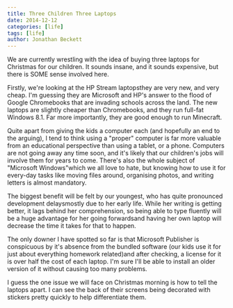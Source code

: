 ```yaml
---
title: Three Children Three Laptops
date: 2014-12-12
categories: [life]
tags: [life]
author: Jonathan Beckett
---
```


We are currently wrestling with the idea of buying three laptops for Christmas for our children. It sounds insane, and it sounds expensive, but there is SOME sense involved here.

Firstly, we're looking at the HP Stream laptopsthey are very new, and very cheap. I'm guessing they are Microsoft and HP's answer to the flood of Google Chromebooks that are invading schools across the land. The new laptops are slightly cheaper than Chromebooks, and they run full-fat Windows 8.1. Far more importantly, they are good enough to run Minecraft.

Quite apart from giving the kids a computer each (and hopefully an end to the arguing), I tend to think using a "proper" computer is far more valuable from an educational perspective than using a tablet, or a phone. Computers are not going away any time soon, and it's likely that our children's jobs will involve them for years to come. There's also the whole subject of "Microsoft Windows"which we all love to hate, but knowing how to use it for every-day tasks like moving files around, organising photos, and writing letters is almost mandatory.

The biggest benefit will be felt by our youngest, who has quite pronounced development delaysmostly due to her early life. While her writing is getting better, it lags behind her comprehension, so being able to type fluently will be a huge advantage for her going forwardsand having her own laptop will decrease the time it takes for that to happen.

The only downer I have spotted so far is that Microsoft Publisher is conspicuous by it's absence from the bundled software (our kids use it for just about everything homework related)and after checking, a license for it is over half the cost of each laptop. I'm sure I'll be able to install an older version of it without causing too many problems.

I guess the one issue we will face on Christmas morning is how to tell the laptops apart. I can see the back of their screens being decorated with stickers pretty quickly to help differentiate them.